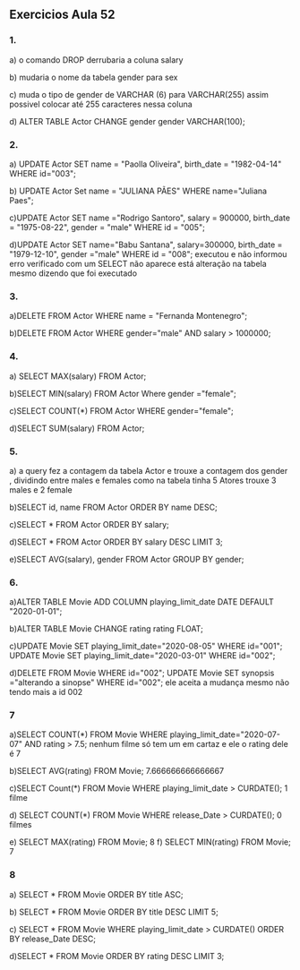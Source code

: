 ## Exercicios Aula 52

### 1.
a) o comando DROP derrubaria a coluna salary

b) mudaria o nome da tabela gender para sex

c) muda o tipo de gender de VARCHAR (6) para VARCHAR(255) assim possivel colocar até 255 caracteres nessa coluna

d) ALTER TABLE Actor CHANGE gender gender VARCHAR(100);

### 2.
a) UPDATE Actor SET name = "Paolla Oliveira", birth_date = "1982-04-14" WHERE id="003";

b) UPDATE Actor 
Set name = "JULIANA PÃES"
WHERE name="Juliana Paes";

c)UPDATE Actor 
SET name ="Rodrigo Santoro",
	salary = 900000,
    birth_date = "1975-08-22",
    gender = "male"
WHERE id = "005";

d)UPDATE Actor
SET name="Babu Santana",
salary=300000,
birth_date = "1979-12-10",
gender ="male"
WHERE id = "008";
executou e não informou erro verificado com um SELECT não aparece está alteração na tabela mesmo dizendo que foi executado

### 3.
a)DELETE FROM Actor WHERE name = "Fernanda Montenegro";

b)DELETE FROM Actor WHERE gender="male" AND salary > 1000000;

### 4.
a) SELECT MAX(salary) FROM Actor;

b)SELECT MIN(salary) FROM Actor
Where gender ="female";

c)SELECT COUNT(*) FROM Actor
WHERE gender="female";

d)SELECT SUM(salary) FROM Actor;

### 5.

a) a query fez a contagem da tabela Actor e trouxe a contagem dos gender , dividindo entre males e females
como na tabela tinha 5 Atores trouxe 3 males e 2 female

b)SELECT id, name FROM Actor 
ORDER BY name DESC;

c)SELECT * FROM Actor 
ORDER BY salary;

d)SELECT * FROM Actor ORDER BY salary DESC
LIMIT 3;

e)SELECT AVG(salary), gender FROM Actor
GROUP BY gender; 

### 6.
a)ALTER TABLE Movie ADD COLUMN playing_limit_date DATE DEFAULT "2020-01-01";

b)ALTER TABLE Movie CHANGE rating rating FLOAT;

c)UPDATE Movie SET playing_limit_date="2020-08-05" WHERE id="001"; 
UPDATE Movie SET playing_limit_date="2020-03-01" WHERE id="002";

d)DELETE FROM Movie WHERE id="002";
UPDATE Movie SET synopsis ="alterando a sinopse" WHERE id="002";
ele aceita a mudança mesmo não tendo mais a id 002 

### 7 
a)SELECT COUNT(*) FROM Movie WHERE playing_limit_date="2020-07-07" AND rating > 7.5;
nenhum filme só tem um em cartaz e ele o rating dele é 7

b)SELECT AVG(rating) FROM Movie;
7.666666666666667

c)SELECT Count(*) FROM Movie WHERE playing_limit_date > CURDATE();
1 filme 

d) SELECT COUNT(*) FROM Movie WHERE release_Date > CURDATE();
0 filmes

e) SELECT MAX(rating) FROM Movie;
8
f) SELECT MIN(rating) FROM Movie;
7

### 8

a) SELECT * FROM Movie ORDER BY title ASC;

b) SELECT * FROM Movie ORDER BY title DESC LIMIT 5;

c) SELECT * FROM Movie WHERE playing_limit_date > CURDATE() ORDER BY release_Date DESC;

d)SELECT * FROM Movie ORDER BY rating DESC LIMIT 3;











